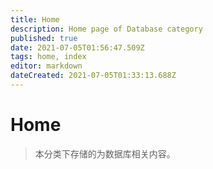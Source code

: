 ```yaml
---
title: Home
description: Home page of Database category
published: true
date: 2021-07-05T01:56:47.509Z
tags: home, index
editor: markdown
dateCreated: 2021-07-05T01:33:13.688Z
---
```


# Home

> 本分类下存储的为数据库相关内容。